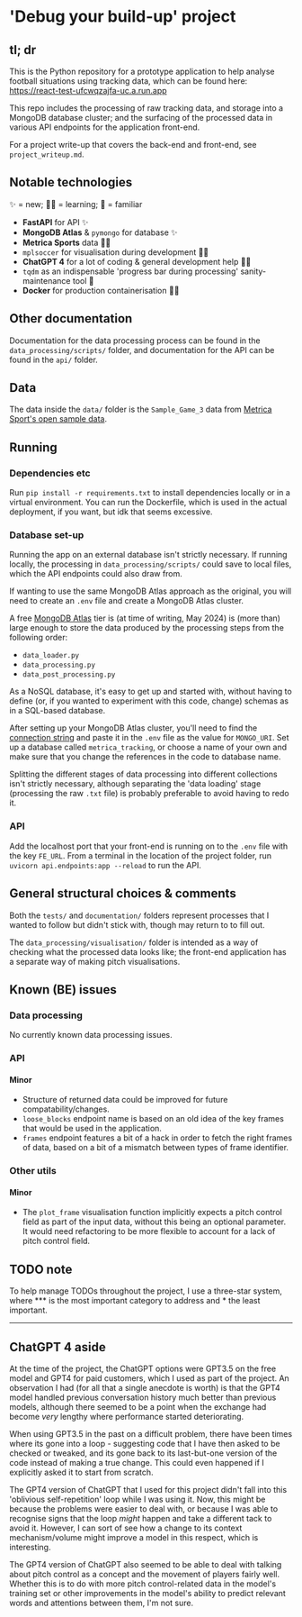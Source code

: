 # 'Debug your build-up' project

## tl; dr
This is the Python repository for a prototype application to help analyse football situations using tracking data, which can be found here: https://react-test-ufcwqzajfa-uc.a.run.app 

This repo includes the processing of raw tracking data, and storage into a MongoDB database cluster; and the surfacing of the processed data in various API endpoints for the application front-end.

For a project write-up that covers the back-end and front-end, see `project_writeup.md`.

## Notable technologies
✨ = new; 👨‍‍🏫 = learning; 🤝 = familiar
- **FastAPI** for API ✨
- **MongoDB Atlas** & `pymongo` for database ✨
- **Metrica Sports** data 👨‍‍🏫
- `mplsoccer` for visualisation during development 👨‍‍🏫
- **ChatGPT 4** for a lot of coding & general development help 👨‍‍🏫
- `tqdm` as an indispensable 'progress bar during processing' sanity-maintenance tool 🤝
- **Docker** for production containerisation 👨‍‍🏫

## Other documentation

Documentation for the data processing process can be found in the `data_processing/scripts/` folder, and documentation for the API can be found in the `api/` folder.

## Data

The data inside the `data/` folder is the `Sample_Game_3` data from [Metrica Sport's open sample data](https://github.com/metrica-sports/sample-data/tree/master).  

## Running

### Dependencies etc

Run `pip install -r requirements.txt` to install dependencies locally or in a virtual environment. You can run the Dockerfile, which is used in the actual deployment, if you want, but idk that seems excessive.

### Database set-up
Running the app on an external database isn't strictly necessary. If running locally, the processing in `data_processing/scripts/` could save to local files, which the API endpoints could also draw from.

If wanting to use the same MongoDB Atlas approach as the original, you will need to create an `.env` file and create a MongoDB Atlas cluster.

A free [MongoDB Atlas](https://www.mongodb.com/products/platform/atlas-database) tier is (at time of writing, May 2024) is (more than) large enough to store the data produced by the processing steps from the following order:
- `data_loader.py`
- `data_processing.py`
- `data_post_processing.py`

As a NoSQL database, it's easy to get up and started with, without having to define (or, if you wanted to experiment with this code, change) schemas as in a SQL-based database.

After setting up your MongoDB Atlas cluster, you'll need to find the [connection string](https://www.mongodb.com/docs/manual/reference/connection-string/) and paste it in the `.env` file as the value for `MONGO_URI`. Set up a database called `metrica_tracking`, or choose a name of your own and make sure that you change the references in the code to database name. 

Splitting the different stages of data processing into different collections isn't strictly necessary, although separating the 'data loading' stage (processing the raw `.txt` file) is probably preferable to avoid having to redo it.

### API 

Add the localhost port that your front-end is running on to the `.env` file with the key `FE_URL`. From a terminal in the location of the project folder, run `uvicorn api.endpoints:app --reload` to run the API.

## General structural choices & comments

Both the `tests/` and `documentation/` folders represent processes that I wanted to follow but didn't stick with, though may return to to fill out. 

The `data_processing/visualisation/` folder is intended as a way of checking what the processed data looks like; the front-end application has a separate way of making pitch visualisations.

## Known (BE) issues

### Data processing
No currently known data processing issues.

### API

#### Minor
- Structure of returned data could be improved for future compatability/changes.
- `loose_blocks` endpoint name is based on an old idea of the key frames that would be used in the application.
- `frames` endpoint features a bit of a hack in order to fetch the right frames of data, based on a bit of a mismatch between types of frame identifier.

### Other utils

#### Minor
- The `plot_frame` visualisation function implicitly expects a pitch control field as part of the input data, without this being an optional parameter. It would need refactoring to be more flexible to account for a lack of pitch control field.

## TODO note

To help manage TODOs throughout the project, I use a three-star system, where *** is the most important category to address and * the least important.

---

## ChatGPT 4 aside

At the time of the project, the ChatGPT options were GPT3.5 on the free model and GPT4 for paid customers, which I used as part of the project. An observation I had (for all that a single anecdote is worth) is that the GPT4 model handled previous conversation history much better than previous models, although there seemed to be a point when the exchange had become _very_ lengthy where performance started deteriorating.

When using GPT3.5 in the past on a difficult problem, there have been times where its gone into a loop - suggesting code that I have then asked to be checked or tweaked, and its gone back to its last-but-one version of the code instead of making a true change. This could even happened if I explicitly asked it to start from scratch. 

The GPT4 version of ChatGPT that I used for this project didn't fall into this 'oblivious self-repetition' loop while I was using it. Now, this might be because the problems were easier to deal with, or because I was able to recognise signs that the loop _might_ happen and take a different tack to avoid it. However, I can sort of see how a change to its context mechanism/volume might improve a model in this respect, which is interesting. 

The GPT4 version of ChatGPT also seemed to be able to deal with talking about pitch control as a concept and the movement of players fairly well. Whether this is to do with more pitch control-related data in the model's training set or other improvements in the model's ability to predict relevant words and attentions between them, I'm not sure.
